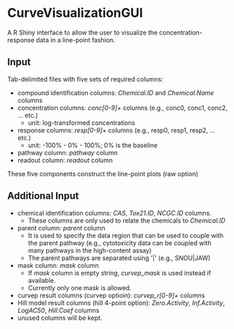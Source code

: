 CurveVisualizationGUI
=====================

A R Shiny interface to allow the user to visualize the concentration-response data in a line-point fashion. 

Input
-----

Tab-delimited files with five sets of required columns:  

- compound identification columns: *Chemical.ID* and *Chemical.Name* columns 
- concentration columns: *conc[0-9]+* columns (e.g., conc0, conc1, conc2, ... etc.)
  - unit: log-transformed concentrations 
- response columns: *resp[0-9]+* columns (e.g., resp0, resp1, resp2, ... etc.)  
  - unit: -100% - 0% - 100%; 0% is the baseline
- pathway column: *pathway* column
- readout column: *readout* column

These five components construct the line-point plots (raw option)

Additional Input
----------------

- chemical identification columns: *CAS*, *Tox21.ID*, *NCGC.ID* columns. 
  - These columns are only used to relate the chemicals to *Chemical.ID*
- parent column: *parent* column
  - It is used to specify the data region that can be used to couple with the parent pathway (e.g., cytotoxicity data can be coupled with many pathways in the high-content assay)
  - The parent pathways are separated using '|' (e.g., SNOU|JAW)
- mask column: *mask* column
  - If *mask* column is empty string, *curvep_mask* is used instead if available.
  - Currently only one mask is allowed.
- curvep result columns (curvep optioin): *curvep_r[0-9]+* columns
- Hill model result columns (hill 4-point option): *Zero.Activity*, *Inf.Activity*, *LogAC50*, *Hill.Coef* columns
- unused columns will be kept. 

